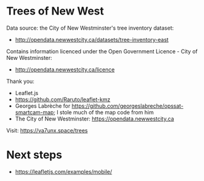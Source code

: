 # Trees of New West

Data source: the City of New Westminster's tree inventory dataset:
- http://opendata.newwestcity.ca/datasets/tree-inventory-east

Contains information licenced under the Open Government Licence - City of New Westminster:
- http://opendata.newwestcity.ca/licence


Thank you:

- Leaflet.js
- https://github.com/Raruto/leaflet-kmz
- Georges Labrèche for
  https://github.com/georgeslabreche/opssat-smartcam-map; I stole much
  of the map code from him
- The City of New Westminster: https://opendata.newwestcity.ca

Visit: https://va7unx.space/trees

# Next steps

- https://leafletjs.com/examples/mobile/
